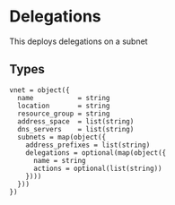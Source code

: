 # Delegations

This deploys delegations on a subnet

## Types

```hcl
vnet = object({
  name           = string
  location       = string
  resource_group = string
  address_space  = list(string)
  dns_servers    = list(string)
  subnets = map(object({
    address_prefixes = list(string)
    delegations = optional(map(object({
      name = string
      actions = optional(list(string))
    })))
  }))
})
```
